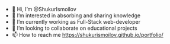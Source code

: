 - 👋 Hi, I’m @ShukurIsmoilov
- 👀 I’m interested in absorbing and sharing knowledge
- 🌱 I’m currently working as Full-Stack web-developer
- 💞️ I’m looking to collaborate on educational projects
- 📫 How to reach me https://shukurismoilov.github.io/portfolio/

<!---
ShukurIsmoilov/ShukurIsmoilov is a ✨ special ✨ repository because its `README.md` (this file) appears on your GitHub profile.
You can click the Preview link to take a look at your changes.
--->
